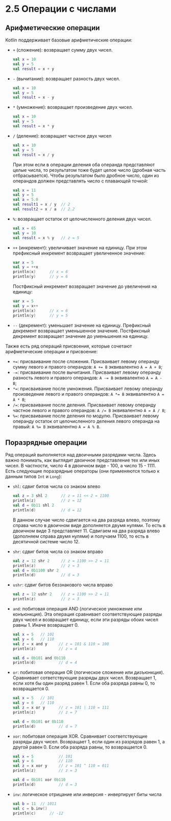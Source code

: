 # 2.5 Операции с числами

## Арифметические операции

Kotlin поддерживает базовые арифметические операции:

- `+` (сложение): возвращает сумму двух чисел.
    ```kotlin
    val x = 10
    val y = 5
    val result = x + y
    ```
- `-` (вычитание): возвращает разность двух чисел.
    ```kotlin
    val x = 10
    val y = 5
    val result = x - y
    ```
- `*` (умножение): возвращает произведение двух чисел.
    ```kotlin
    val x = 10
    val y = 5
    val result = x * y
    ```
- `/` (деление): возвращает частное двух чисел
    ```kotlin
    val x = 10
    val y = 5
    val result = x / y
    ```
    
    При этом если в операции деления оба операнда представляют целые числа, то результатом тоже будет целое число (дробная часть отбрасывается).
    Чтобы результатом было дробное число, один из операндов должен представлять число с плавающей точкой:  
    
    ```kotlin
    val x = 11
    val y = 5
    val a = 5.0
    val result1 = x / y  // 2
    val result2 = x / a  // 2.2
    ```

- `%`: возвращает остаток от целочисленного деления двух чисел.
    ```kotlin
    val x = 65
    val y = 10
    val result = x % y   // z = 5
    ```
- `++` (инкремент): увеличивает значение на единицу. При этом префиксный инкремент возвращает увеличенное значение:
    ```kotlin
    var x = 5
    val y = ++x
    println(x)      // x = 6
    println(y)      // y = 6
    ```
    
    Постфиксный инкремент возвращает значение до увеличения на единицу:
    ```kotlin
    var x = 5
    val y = x++
    println(x)      // x = 6
    println(y)      // y = 5
    ```
    
- `--` (декремент): уменьшает значение на единицу. Префиксный декремент возвращает уменьшенное значение. Постфиксный декремент возвращает значение до уменьшения на единицу.

Также есть ряд операций присвоения, которые сочетают арифметические
операции и присвоение:

- `+=`: присваивание после сложения. Присваивает левому операнду сумму левого и правого операндов: `A += B` эквивалентно `A = A + B`;
- `-=`: присваивание после вычитания. Присваивает левому операнду разность левого и правого операндов: `A -= B` эквивалентно `A = A - B`;
- `*=`: присваивание после умножения. Присваивает левому операнду произведение левого и правого операндов: `A *= B` эквивалентно `A = A * B`;
- `/=`: присваивание после деления. Присваивает левому операнду частное левого и правого операндов: `A /= B` эквивалентно `A = A / B`;
- `%=`: присваивание после деления по модулю. Присваивает левому операнду остаток от целочисленного деления левого операнда на правый: `A %= B` эквивалентно `A = A % B`.

## Поразрядные операции

Ряд операций выполняется над двоичными разрядами числа. Здесь важно понимать, как выглядит двоичное представление тех или иных чисел. В частности, число 4 в двоичном виде - 100, а число 15 - 1111.  
Есть следующие поразрядные операторы (они применяются только к данным
типов `Int` и `Long`):

- `shl`: сдвиг битов числа со знаком влево
    ```kotlin
    val z = 3 shl 2      // z = 11 << 2 = 1100 
    println(z)           // z = 12
    val d = 0b11 shl 2
    println(d)           // d = 12
    ```
    
    В данном случае число сдвигается на два разряда влево, поэтому справа число в двоичном виде дополняется двумя нулями. То есть в двоичном виде 3 представляет 11. Сдвигаем на два разряда влево (дополняем справа двумя нулями) и получаем 1100, то есть в десятичной системе число 12.
    
-   `shr`: сдвиг битов числа со знаком вправо
    ```kotlin
    val z = 12 shr 2     // z = 1100 >> 2 = 11
    println(z)           // z = 3
    val d = 0b1100 shr 2
    println(d)           // d = 3
    ```
    
-   `ushr`: сдвиг битов беззнакового числа вправо
    ```kotlin
    val z = 12 ushr 2    // z = 1100 >> 2 = 11
    println(z)           // z = 3
    ```
    
-   `and`: побитовая операция AND (логическое
    умножение или конъюнкция). Эта операция сравнивает соответствующие
    разряды двух чисел и возвращает единицу, если эти разряды обоих
    чисел равны 1. Иначе возвращает 0.

    ```kotlin
    val x = 5   // 101
    val y = 6   // 110
    val z = x and y     // z = 101 & 110 = 100
    println(z)          // z = 4

    val d = 0b101 and 0b110
    println(d)          // d = 4
    ```
    
-   `or`: побитовая операция OR (логическое сложение или дизъюнкция). Сравнивает сответствующие разряды двух чисел. Возвращает 1, если хотя бы один разряд равен 1. Если оба разряда равны 0, то возвращается 0.

    ```kotlin
    val x = 5   // 101
    val y = 6   // 110
    val z = x or y      // z = 101 | 110 = 111
    println(z)          // z = 7

    val d = 0b101 or 0b110
    println(d)          // d = 7
    ```

-   `xor`: побитовая операция XOR. Сравнивает соответствующие разряды двух чисел. Возвращает 1, если один из разрядов равен 1, а другой равен 0. Если оба разряда равны, то возвращается 0.

    ```kotlin
    val x = 5           // 101
    val y = 6           // 110
    val z = x xor y     // z = 101 ^ 110 = 011
    println(z)          // z = 3

    val d = 0b101 xor 0b110
    println(d)          // d = 3
    ```

-   `inv`: логическое отрицание или инверсия - инвертирует биты числа

    ```kotlin
    val b = 11  // 1011
    val c = b.inv()
    println(c)      // -12
    ```
